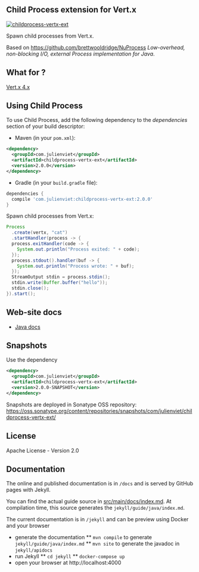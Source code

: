 ## Child Process extension for Vert.x

[![childprocess-vertx-ext](https://github.com/vietj/childprocess-vertx-ext/actions/workflows/ci.yml/badge.svg)](https://github.com/vietj/childprocess-vertx-ext/actions/workflows/ci.yml)

Spawn child processes from Vert.x.

Based on https://github.com/brettwooldridge/NuProcess _Low-overhead, non-blocking I/O, external Process implementation for Java_.

## What for ?

[Vert.x 4.x](http://vertx.io)

## Using Child Process

To use Child Process, add the following dependency to the _dependencies_ section of your build descriptor:

* Maven (in your `pom.xml`):

```xml
<dependency>
  <groupId>com.julienviet</groupId>
  <artifactId>childprocess-vertx-ext</artifactId>
  <version>2.0.0</version>
</dependency>
```

* Gradle (in your `build.gradle` file):

```groovy
dependencies {
  compile 'com.julienviet:childprocess-vertx-ext:2.0.0'
}
```

Spawn child processes from Vert.x:

```java
Process
  .create(vertx, "cat")
  .startHandler(process -> {
  process.exitHandler(code -> {
    System.out.println("Process exited: " + code);
  });
  process.stdout().handler(buf -> {
    System.out.println("Process wrote: " + buf);
  });
  StreamOutput stdin = process.stdin();
  stdin.write(Buffer.buffer("hello"));
  stdin.close();
}).start();
```

## Web-site docs

* [Java docs](http://www.julienviet.com/childprocess-vertx-ext/guide/java/index.html)

## Snapshots

Use the dependency

```xml
<dependency>
  <groupId>com.julienviet</groupId>
  <artifactId>childprocess-vertx-ext</artifactId>
  <version>2.0.0-SNAPSHOT</version>
</dependency>
```

Snapshots are deployed in Sonatype OSS repository: https://oss.sonatype.org/content/repositories/snapshots/com/julienviet/childprocess-vertx-ext/

## License

Apache License - Version 2.0

## Documentation

The online and published documentation is in `/docs` and is served by GitHub pages with Jekyll.

You can find the actual guide source in [src/main/docs/index.md](src/main/docs/index.md). At compilation time, this
source generates the `jekyll/guide/java/index.md`.

The current documentation is in `/jekyll` and can be preview using Docker and your browser

* generate the documentation
** `mvn compile` to generate `jekyll/guide/java/index.md`
** `mvn site` to generate the javadoc in `jekyll/apidocs`
* run Jekyll
** `cd jekyll`
** `docker-compose up`
* open your browser at http://localhost:4000
